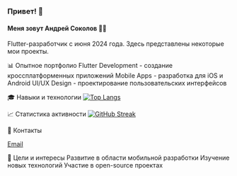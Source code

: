 ### Привет! 👋
#### Меня зовут Андрей Соколов 🧑‍💻
Flutter-разработчик с июня 2024 года.
Здесь представлены некоторые мои проекты. 

📊 Опытное портфолио
Flutter Development - создание кроссплатформенных приложений
Mobile Apps - разработка для iOS и Android
UI/UX Design - проектирование пользовательских интерфейсов

🎓 Навыки и технологии
[![Top Langs](https://github-readme-stats.vercel.app/api/top-langs/?username=SokolovAndr&layout=compact)](https://github.com/anuraghazra/github-readme-stats)

📈 Статистика активности
[![GitHub Streak](https://github-readme-streak-stats.herokuapp.com/?user=SokolovAndr)](https://git.io/streak-stats)

🔗 Контакты

[Email](korch45@yandex.ru)


🎯 Цели и интересы
Развитие в области мобильной разработки
Изучение новых технологий
Участие в open-source проектах

